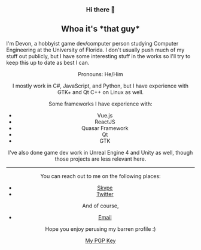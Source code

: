 <span style="text-align: center">
  <h3> Hi there 👋</h3>
  </span>

<span align="center">
  <h2> Whoa it's *that guy* </h2>
I'm Devon, a hobbyist game dev/computer person studying Computer Engineering at the University of Florida.
I don't usually push much of my stuff out publicly, but I have some interesting stuff in the works so I'll try to keep this
up to date as best I can.

Pronouns: He/Him 

I mostly work in C#, JavaScript, and Python, but I have experience with GTK+ and Qt C++ on Linux as well.

Some frameworks I have experience with:
- Vue.js
- ReactJS
- Quasar Framework
- Qt
- GTK

I've also done game dev work in Unreal Engine 4 and Unity as well, though those projects are less relevant here.

<hr>

You can reach out to me on the following places:
- <a href="skype:live:devon.stettler">Skype</a>
- <a  href="https://twitter.com/@deevonstutter">Twitter</a>

And of course, 
- <a href="mailto:deevonstutter@gmail.com">Email</a>

Hope you enjoy perusing my barren profile :)

<a href="https://raw.githubusercontent.com/deevonstutter/deevonstutter/master/F292BCFDBC8C87D4B4E24220285E007E82A5CE8C.asc">My PGP Key</a>
</span>
<!--
**deevonstutter/deevonstutter** is a ✨ _special_ ✨ repository because its `README.md` (this file) appears on your GitHub profile.

Here are some ideas to get you started:

- 🔭 I’m currently working on ...
- 🌱 I’m currently learning ...
- 👯 I’m looking to collaborate on ...
- 🤔 I’m looking for help with ...
- 💬 Ask me about ...
- 📫 How to reach me: ...
- 😄 Pronouns: ...
- ⚡ Fun fact: ...
-->
